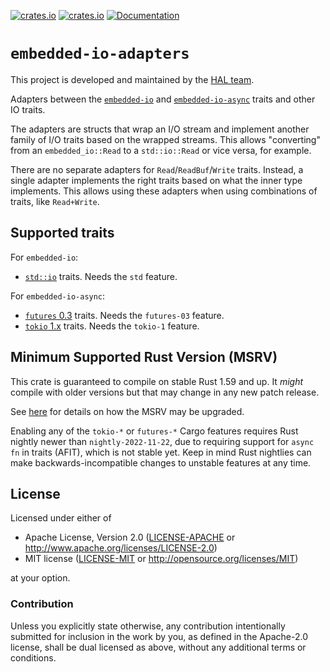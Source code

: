 [![crates.io](https://img.shields.io/crates/d/embedded-io.svg)](https://crates.io/crates/embedded-io)
[![crates.io](https://img.shields.io/crates/v/embedded-io.svg)](https://crates.io/crates/embedded-io)
[![Documentation](https://docs.rs/embedded-io/badge.svg)](https://docs.rs/embedded-io)

# `embedded-io-adapters`

This project is developed and maintained by the [HAL team](https://github.com/rust-embedded/wg#the-hal-team).

Adapters between the [`embedded-io`](https://crates.io/crates/embedded-io) and [`embedded-io-async`](https://crates.io/crates/embedded-io-async) traits and other IO traits.

The adapters are structs that wrap an I/O stream and implement another family of I/O traits
based on the wrapped streams. This allows "converting" from an `embedded_io::Read`
to a `std::io::Read` or vice versa, for example.

There are no separate adapters for `Read`/`ReadBuf`/`Write` traits. Instead, a single
adapter implements the right traits based on what the inner type implements.
This allows using these adapters when using combinations of traits, like `Read+Write`.

## Supported traits

For `embedded-io`:

- [`std::io`](https://doc.rust-lang.org/stable/std/io/index.html) traits. Needs the `std` feature.

For `embedded-io-async`:

- [`futures` 0.3](https://crates.io/crates/futures) traits. Needs the `futures-03` feature.
- [`tokio` 1.x](https://crates.io/crates/tokio) traits. Needs the `tokio-1` feature.

## Minimum Supported Rust Version (MSRV)

This crate is guaranteed to compile on stable Rust 1.59 and up. It *might*
compile with older versions but that may change in any new patch release.

See [here](../docs/msrv.md) for details on how the MSRV may be upgraded.

Enabling any of the `tokio-*` or `futures-*` Cargo features requires Rust nightly newer than
`nightly-2022-11-22`, due to requiring support for `async fn` in traits (AFIT),
which is not stable yet. Keep in mind Rust nightlies can make backwards-incompatible
changes to unstable features at any time.

## License

Licensed under either of

- Apache License, Version 2.0 ([LICENSE-APACHE](LICENSE-APACHE) or
  <http://www.apache.org/licenses/LICENSE-2.0>)
- MIT license ([LICENSE-MIT](LICENSE-MIT) or <http://opensource.org/licenses/MIT>)

at your option.

### Contribution

Unless you explicitly state otherwise, any contribution intentionally submitted
for inclusion in the work by you, as defined in the Apache-2.0 license, shall be
dual licensed as above, without any additional terms or conditions.
